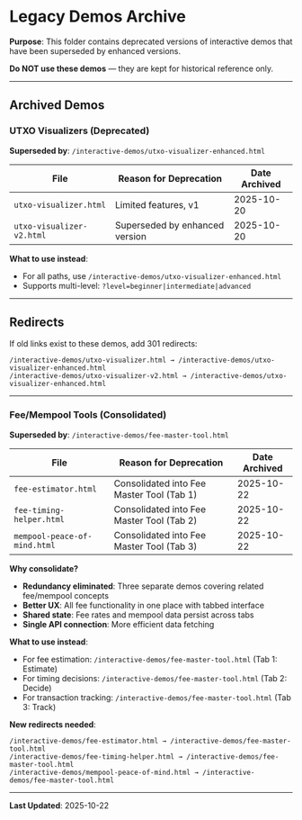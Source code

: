 # Legacy Demos Archive

**Purpose**: This folder contains deprecated versions of interactive demos that have been superseded by enhanced versions.

**Do NOT use these demos** — they are kept for historical reference only.

---

## Archived Demos

### UTXO Visualizers (Deprecated)

**Superseded by**: `/interactive-demos/utxo-visualizer-enhanced.html`

| File | Reason for Deprecation | Date Archived |
|------|------------------------|---------------|
| `utxo-visualizer.html` | Limited features, v1 | 2025-10-20 |
| `utxo-visualizer-v2.html` | Superseded by enhanced version | 2025-10-20 |

**What to use instead**:
- For all paths, use `/interactive-demos/utxo-visualizer-enhanced.html`
- Supports multi-level: `?level=beginner|intermediate|advanced`

---

## Redirects

If old links exist to these demos, add 301 redirects:

```
/interactive-demos/utxo-visualizer.html → /interactive-demos/utxo-visualizer-enhanced.html
/interactive-demos/utxo-visualizer-v2.html → /interactive-demos/utxo-visualizer-enhanced.html
```

---

### Fee/Mempool Tools (Consolidated)

**Superseded by**: `/interactive-demos/fee-master-tool.html`

| File | Reason for Deprecation | Date Archived |
|------|------------------------|---------------|
| `fee-estimator.html` | Consolidated into Fee Master Tool (Tab 1) | 2025-10-22 |
| `fee-timing-helper.html` | Consolidated into Fee Master Tool (Tab 2) | 2025-10-22 |
| `mempool-peace-of-mind.html` | Consolidated into Fee Master Tool (Tab 3) | 2025-10-22 |

**Why consolidate?**
- **Redundancy eliminated**: Three separate demos covering related fee/mempool concepts
- **Better UX**: All fee functionality in one place with tabbed interface
- **Shared state**: Fee rates and mempool data persist across tabs
- **Single API connection**: More efficient data fetching

**What to use instead**:
- For fee estimation: `/interactive-demos/fee-master-tool.html` (Tab 1: Estimate)
- For timing decisions: `/interactive-demos/fee-master-tool.html` (Tab 2: Decide)
- For transaction tracking: `/interactive-demos/fee-master-tool.html` (Tab 3: Track)

**New redirects needed**:
```
/interactive-demos/fee-estimator.html → /interactive-demos/fee-master-tool.html
/interactive-demos/fee-timing-helper.html → /interactive-demos/fee-master-tool.html
/interactive-demos/mempool-peace-of-mind.html → /interactive-demos/fee-master-tool.html
```

---

**Last Updated**: 2025-10-22
